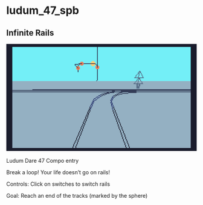 # ludum_47_spb

## Infinite Rails

![Cover](assets/gameplay_gif.gif)

Ludum Dare 47 Compo entry

Break a loop! Your life doesn’t go on rails!

Controls: Click on switches to switch rails

Goal: Reach an end of the tracks (marked by the sphere)

